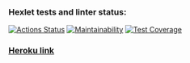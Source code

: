 ### Hexlet tests and linter status:
[![Actions Status](https://github.com/AndreiSerov/java-project-lvl4/workflows/hexlet-check/badge.svg)](https://github.com/AndreiSerov/java-project-lvl4/actions)
[![Maintainability](https://api.codeclimate.com/v1/badges/34d7858868af64194df3/maintainability)](https://codeclimate.com/github/AndreiSerov/java-project-lvl4/maintainability)
[![Test Coverage](https://api.codeclimate.com/v1/badges/34d7858868af64194df3/test_coverage)](https://codeclimate.com/github/AndreiSerov/java-project-lvl4/test_coverage)

### [Heroku link](https://java-project-hexlet.herokuapp.com/)